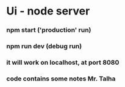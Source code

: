 # Ui - node server

### npm start ('production' run)
### npm run dev (debug run)
### it will work on localhost, at port 8080
### code contains some notes Mr. Talha 